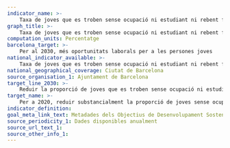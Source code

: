 ```yaml
---
indicator_name: >-
    Taxa de joves que es troben sense ocupació ni estudiant ni rebent formació
graph_title: >-
    Taxa de joves que es troben sense ocupació ni estudiant ni rebent formació
computation_units: Percentatge
barcelona_target: >-
    Per al 2030, més oportunitats laborals per a les persones joves
national_indicator_available: >-
    Taxa de joves que es troben sense ocupació ni estudiant ni rebent formació
national_geographical_coverage: Ciutat de Barcelona
source_organisation_1: Ajuntament de Barcelona
target_line_2030: >-
    Reduir la proporció de joves que es troben sense ocupació ni estudiant ni rebent formació
target_name: >-
    Per a 2020, reduir substancialment la proporció de joves sense ocupació i que no cursen estudis ni reben formació
indicator_definition:
goal_meta_link_text: Metadades dels Objectius de Desenvolupament Sostenible de les Nacions Unides (pdf 894kB)
source_periodicity_1: Dades disponibles anualment
source_url_text_1:
source_other_info_1: 
---
```

